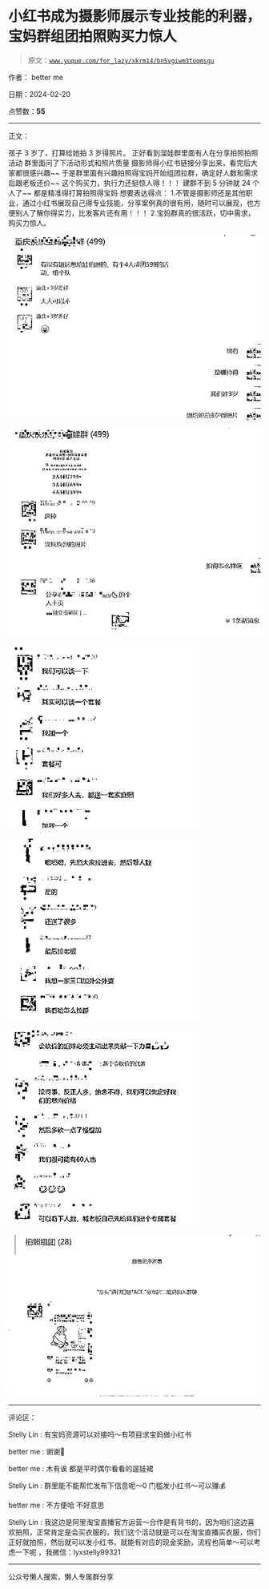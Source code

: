 # 小红书成为摄影师展示专业技能的利器，宝妈群组团拍照购买力惊人

> 原文：[`www.yuque.com/for_lazy/xkrm14/bn5vgiwm3toqmsgu`](https://www.yuque.com/for_lazy/xkrm14/bn5vgiwm3toqmsgu)

作者： better me

日期：2024-02-20

点赞数：**55**

* * *

正文：

孩子 3 岁了，打算给她拍 3 岁得照片。 正好看到溜娃群里面有人在分享拍照拍照活动 群里面问了下活动形式和照片质量
摄影师得小红书链接分享出来，看完后大家都很感兴趣~~ 于是群里面有兴趣拍照得宝妈开始组团拉群，确定好人数和需求后跟老板还价~~
这个购买力，执行力还挺惊人得！！！ 建群不到 5 分钟就 24 个人了~~ 都是精准得打算拍照得宝妈 想要表达得点：
1.不管是摄影师还是其他职业，通过小红书展现自己得专业技能，分享案例真的很有用，随时可以展现，也方便别人了解你得实力，比发客片还有用！！！
2.宝妈群真的很活跃，切中需求，购买力惊人。

![](img/87955a8d8a45862cf1ffb5642e98ddc7.png)

![](img/c9d05392de54a6abf26c8aeda94f0c2e.png)

![](img/fc8ede7022fbcb8baaa5849218268ef5.png)

![](img/7e5024a33f7c676c26ac60b70981e6cb.png)

![](img/e229f227ac0e9b065c54317cdaca1961.png)

![](img/efd7d92628ecd362bee2d63183b827a0.png)

* * *

评论区：

Stelly Lin : 有宝妈资源可以对接吗～有项目求宝妈做小红书

better me : 谢谢🙏

better me : 木有诶 都是平时偶尔看看的遛娃裙

Stelly Lin : 群里能不能帮忙发布下信息呢～0 门槛发小红书～可以赚💰

better me : 不方便哈 不好意思

Stelly Lin : 我这边是阿里淘宝直播官方运营～合作是有背书的，因为咱们这边喜欢拍照，正常肯定是会买衣服的，我们这个活动就是可以在淘宝直播买衣服，你们正好就拍照，然后就可以发小红书，就能有对应的现金奖励，流程也简单～可以考虑一下呢
，我微信：lyxstelly99321

* * *

公众号懒人搜索，懒人专属群分享